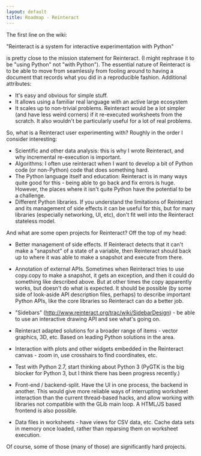 ```yaml
---
layout: default
title: Roadmap - Reinteract
---
```


The first line on the wiki:

 "Reinteract is a system for interactive experimentation with Python"

is pretty close to the mission statement for Reinteract. (I might
rephrase it to be "using Python" not "with Python"). The essential
nature of Reinteract is to be able to move from seamlessly from
fooling around to having a document that records what you did in a
reproducible fashion. Additional attributes:

 - It's easy and obvious for simple stuff.
 - It allows using a familiar real language with an active large ecosystem
 - It scales up to non-trivial problems. Reinteract would be a lot
simpler (and have less weird corners) if it re-executed worksheets
from the scratch. It also wouldn't be particularly useful for a lot of
real problems.

So, what is a Reinteract user experimenting with? Roughly in the order
I consider interesting:

 - Scientific and other data analysis: this is why I wrote Reinteract,
and why incremental re-execution is important.
 - Algorithms: I often use reinteract when I want to develop a bit of
Python code (or non-Python) code that does something hard.
 - The Python language itself and education: Reinteract is in many
ways quite good for this - being able to go back and fix errors is
huge. However, the places where it isn't quite Python have the
potential to be a challenge.
 - Different Python libraries. If you understand the limitations of
Reinteract and its management of side effects it can be useful for
this, but for many libraries (especially networking, UI, etc), don't
fit well into the Reinteract stateless model.

And what are some open projects for Reinteract? Off the top of my head:

 - Better management of side effects. If Reinteract detects that it
can't make a "snapshot" of a state of a variable, then Reinteract
should back up to where it was able to make a snapshot and execute
from there.

 - Annotation of external APIs. Sometimes when Reinteract tries to use
copy.copy to make a snapshot, it gets an exception, and then it could
do something like described above. But at other times the copy
apparently works, but doesn't do what is expected. It should be
possible (by some side of look-aside API description files, perhaps)
to describe important Python APIs, like the core libraries so
Reinteract can do a better job.

 - "Sidebars" (http://www.reinteract.org/trac/wiki/SidebarDesign) - be
able to use an interactive drawing API and see what's going on.

 - Reinteract adapted solutions for a broader range of items - vector
graphics, 3D, etc. Based on leading Python solutions in the area.

 - Interaction with plots and other widgets embedded in the Reinteract
canvas - zoom in, use crosshairs to find coordinates, etc.

 - Test with Python 2.7, start thinking about Python 3 (PyGTK is the
big blocker for Python 3, but I think there has been progress
recently.)

 - Front-end / backend-split. Have the UI in one process, the backend
in another. This would give more reliable ways of interrupting
worksheet interaction than the current thread-based hacks, and allow
working with libraries not compatible with the GLib main loop. A
HTML/JS based frontend is also possible.

 - Data files in worksheets - have views for CSV data, etc. Cache data
sets in memory once loaded, rather than reparsing them on worksheet
execution.

Of course, some of those (many of those) are significantly hard projects.
